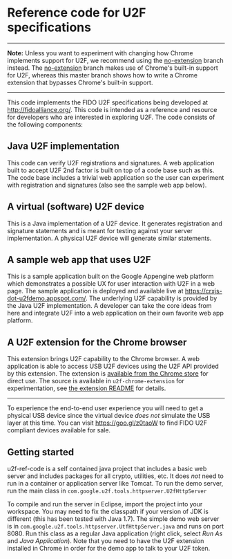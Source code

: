 # Reference code for U2F specifications

---------------------------

**Note:** Unless you want to experiment with changing how Chrome implements support for 
U2F, we recommend using the [no-extension](https://github.com/google/u2f-ref-code/tree/no-extension) branch instead. 
The [no-extension](https://github.com/google/u2f-ref-code/tree/no-extension) branch makes use of Chrome's built-in 
support for U2F, whereas this master branch shows how to write a Chrome extension that bypasses Chrome's built-in support.

---------------------------

This code implements the FIDO U2F specifications being developed at
http://fidoalliance.org/.  This code is intended as a reference and resource
for developers who are interested in exploring U2F.  The code consists of the
following components:

## Java U2F implementation

This code can verify U2F registrations and signatures. A web application built
to accept U2F 2nd factor is built on top of a code base such as this. The code
base includes a trivial web application so the user can experiment with
registration and signatures (also see the sample web app below).

## A virtual (software) U2F device

This is a Java implementation of a U2F device. It generates registration and
signature statements and is meant for testing against your server
implementation. A physical U2F device will generate similar statements.

## A sample web app that uses U2F

This is a sample application built on the Google Appengine web platform which
demonstrates a possible UX for  user interaction with U2F in a web page.  The
sample application is deployed and available live at
https://crxjs-dot-u2fdemo.appspot.com/. The underlying U2F capability is provided by the
Java U2F implementation.  A developer can take the core ideas from here and
integrate U2F into a web application on their own favorite web app platform.

## A U2F extension for the Chrome browser

This extension brings U2F capability to the Chrome browser. A web application
is able to access USB U2F devices using the U2F API provided by this extension.
The extension is [available from the Chrome store][webstore] for direct use.
The source is available in ``u2f-chrome-extension`` for experimentation, see
[the extension README](u2f-chrome-extension/README.md) for details.

[webstore]: https://chrome.google.com/webstore/detail/fido-u2f-universal-2nd-fa/pfboblefjcgdjicmnffhdgionmgcdmne
* * *

To experience the end-to-end user experience you will need to get a physical
USB device since the virtual device *does not* simulate the USB layer at this
time. You can visit https://goo.gl/z0taoW to find FIDO U2F compliant devices
available for sale.

## Getting started

u2f-ref-code is a self contained java project that includes a basic web server
and includes packages for all crypto, utilities, etc.  It does *not* need to run
in a container or application server like Tomcat.  To run the demo server, run
the main class in ``com.google.u2f.tools.httpserver.U2fHttpServer``

To compile and run the server in Eclipse, import the project into your
workspace. You may need to fix the classpath if your version of JDK is
different (this has been tested with Java 1.7).  The simple demo web server is
in ``com.google.u2f.tools.httpserver.UtfHttpServer.java`` and runs on port
8080. Run this class as a regular Java application (right click, select *Run
As* and *Java Application*). Note that you need to have the U2F extension
installed in Chrome in order for the demo app to talk to your U2F token.
